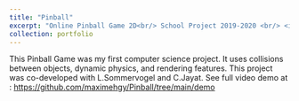 ```yaml
---
title: "Pinball"
excerpt: "Online Pinball Game 2D<br/> School Project 2019-2020 <br/> <img src='/images/Pinball.png'>"
collection: portfolio
---
```


This Pinball Game was my first computer science project. It uses collisions between objects, dynamic physics, and rendering features. This project was co-developed with L.Sommervogel and C.Jayat. 
See full video demo at : https://github.com/maximehgy/Pinball/tree/main/demo
